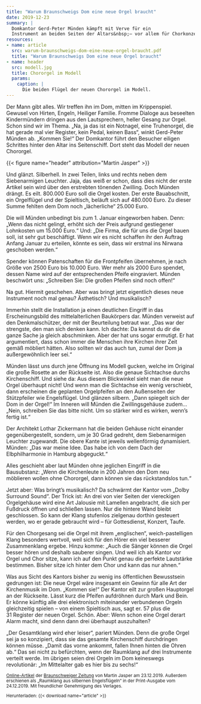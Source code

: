 ```yaml
---
title: "Warum Braunschweigs Dom eine neue Orgel braucht"
date: 2019-12-23
summary: |
  Domkantor Gerd-Peter Münden kämpft mit Verve für ein
  Instrument an beiden Seiten der Altars&nbsp;– vor allem für Chorkonzerte.
resources:
- name: article
  src: warum-braunschweigs-dom-eine-neue-orgel-braucht.pdf
  title: "Warum Braunschweigs Dom eine neue Orgel braucht"
- name: header
  src: modell.jpg
  title: Chororgel im Modell
  params:
    caption: |
      Die beiden Flügel der neuen Chororgel im Modell.
---
```


Der Mann gibt alles. Wir treffen ihn im Dom, mitten im Krippenspiel.
Gewusel von Hirten, Engeln, Heiliger Familie. Fromme Dialoge aus beseelten
Kindermündern dringen aus den Lautsprechern, heller Gesang zur Orgel.
Schon sind wir im Thema. „Na, ja das ist ein Notnagel, eine Truhenorgel, die
hat gerade mal vier Register, kein Pedal, keinen Bass“, winkt Gerd-Peter
Münden ab. „Kommen Sie!“ Der Domkantor führt den Besucher eiligen
Schrittes hinter den Altar ins Seitenschiff. Dort steht das Modell der neuen
Chororgel.

{{< figure name="header" attribution="Martin Jasper" >}}

Und glänzt. Silberhell. In zwei Teilen, links und rechts neben dem
Siebenarmigen Leuchter. Jaja, das weiß er schon, dass dies nicht der erste
Artikel sein wird über den erstrebten tönenden Zwilling. Doch Münden
drängt. Es eilt. 800.000&nbsp;Euro soll die Orgel kosten. Der erste Bauabschnitt,
ein Orgelflügel und der Spieltisch, beläuft sich auf 480.000&nbsp;Euro. Zu dieser
Summe fehlten dem Dom noch „lächerliche“ 25.000&nbsp;Euro.

Die will Münden unbedingt bis zum 1.&nbsp;Januar eingeworben haben. Denn:
„Wenn das nicht gelingt, erhöht sich der Preis aufgrund gestiegener
Lohnkosten um 15.000&nbsp;Euro.“ Und: „Die Firma, die für uns die Orgel bauen
soll, ist sehr gut beschäftigt. Wenn wir es nicht schaffen ihr den Auftrag
Anfang Januar zu erteilen, könnte es sein, dass wir erstmal ins Nirwana
geschoben werden.“

Spender können Patenschaften für die Frontpfeifen übernehmen, je nach
Größe von 2500&nbsp;Euro bis 10.000&nbsp;Euro. Wer mehr als 2000&nbsp;Euro spendet,
dessen Name wird auf der entsprechenden Pfeife eingraviert. Münden
beschwört uns: „Schreiben Sie: Die großen Pfeifen sind noch offen!“

Na gut. Hiermit geschehen. Aber was bringt jetzt eigentlich dieses neue
Instrument noch mal genau? Ästhetisch? Und musikalisch?

Immerhin stellt die Installation ja einen deutlichen Eingriff in das
Erscheinungsbild des mittelalterlichen Baukörpers dar. Münden verweist auf
den Denkmalschützer, der mit der Beurteilung betraut war. „Das war der
strengste, den man sich denken kann. Ich dachte: Da kannst du dir die ganze
Sache ja gleich abschminken. Aber der hat uns sogar ermutigt. Er hat
argumentiert, dass schon immer die Menschen ihre Kirchen ihrer Zeit gemäß
möbliert hätten. Also sollten wir das auch tun, zumal der Dom ja
außergewöhnlich leer sei.“

Münden lässt uns durch jene Öffnung ins Modell gucken, welche im Original
die große Rosette an der Rückseite ist. Also die genaue Sichtachse durchs
Kirchenschiff. Und siehe da: Aus diesem Blickwinkel sieht man die neue
Orgel überhaupt nicht! Und wenn man die Sichtachse ein wenig verschiebt,
dann erscheinen die geplanten Orgelpfeifen an den Außenseiten der
Stützpfeiler wie Engelsflügel. Und glänzen silbern. „Dann spiegelt sich der
Dom in der Orgel!“ Im Inneren will Münden die Zwillingsgehäuse zudem…
„Nein, schreiben Sie das bitte nicht. Um so stärker wird es wirken, wenn’s
fertig ist.“

Der Architekt Lothar Zickermann hat die beiden Gehäuse nicht einander
gegenübergestellt, sondern, um je 30&nbsp;Grad gedreht, dem Siebenarmigen
Leuchter zugewandt. Die obere Kante ist jeweils wellenförmig dynamisiert.
Münden: „Das war meine Idee. Das habe ich von dem Dach der
Elbphilharmonie in Hamburg abgeguckt.“

Alles geschieht aber laut Münden ohne jeglichen Eingriff in die Bausubstanz:
„Wenn die Kirchenleute in 200&nbsp;Jahren den Dom neu möblieren wollen ohne
Chororgel, dann können sie das rückstandslos tun.“

Jetzt aber: Was bringt’s musikalisch? Da schwärmt der Kantor vom „Dolby
Surround Sound“. Der Trick ist: An drei von vier Seiten der viereckigen
Orgelgehäuse wird eine Art Jalousie mit Lamellen angebracht, die sich per
Fußdruck öffnen und schließen lassen. Nur die hintere Wand bleibt
geschlossen. So kann der Klang stufenlos zielgenau dorthin gesteuert werden,
wo er gerade gebraucht wird&nbsp;– für Gottesdienst, Konzert, Taufe.

Für den Chorgesang sei die Orgel mit ihrem „englischen“, weich-pastelligen
Klang besonders wertvoll, weil sich für den Hörer ein viel besserer
Zusammenklang ergebe. Hinzu komme: „Auch die Sänger können die Orgel
besser hören und deshalb sauberer singen. Und weil ich als Kantor vor Orgel
und Chor sitze, kann ich auf den Punkt genau die perfekte Lautstärke
bestimmen. Bisher sitze ich hinter dem Chor und kann das nur ahnen.“

Was aus Sicht des Kantors bisher zu wenig ins öffentlichen Bewusstsein
gedrungen ist: Die neue Orgel wäre insgesamt ein Gewinn für alle Art der
Kirchenmusik im Dom. „Kommen sie!“ Der Kantor eilt zur großen
Hauptorgel an der Rückseite. Lässt kurz die Pfeifen aufdröhnen durch Mark
und Bein. Er könne künftig alle drei elektronisch miteinander verbundenen
Orgeln gleichzeitig spielen&nbsp;– von einem Spieltisch aus, sagt er. 57&nbsp;plus die
31&nbsp;Register der neuen Orgel. Schön. Aber: Wenn schon eine Orgel derart Alarm
macht, sind denn dann drei überhaupt auszuhalten?

„Der Gesamtklang wird eher leiser“, pariert Münden. Denn die große Orgel
sei ja so konzipiert, dass sie das gesamte Kirchenschiff durchdringen können
müsse. „Damit das vorne ankommt, fallen Ihnen hinten die Ohren ab.“ Das
sei nicht zu befürchten, wenn der Raumklang auf drei Instrumente verteilt
werde. Im übrigen seien drei Orgeln im Dom keineswegs revolutionär: „Im
Mittelalter gab es hier bis zu sechs!“

<small>

[Online-Artikel](https://braunschweiger-zeitung.de/article227989031/) der [Braunschweiger Zeitung](https://braunschweiger-zeitung.de) von Martin Jasper am 23.12.2019.
Außerdem erschienen als „Raumklang aus silbernen Engelsflügeln“ in der Print-Ausgabe vom 24.12.2019.
Mit freundlicher Genehmigung des Verlages.

Herunterladen: {{< download name="article" >}}

</small>
